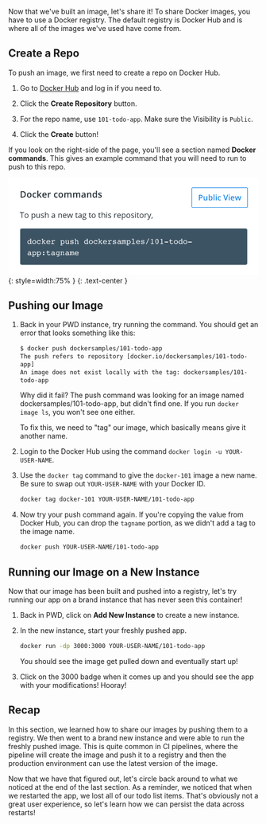 
Now that we've built an image, let's share it! To share Docker images, you have to use a Docker
registry. The default registry is Docker Hub and is where all of the images we've used have come from.

## Create a Repo

To push an image, we first need to create a repo on Docker Hub.

1. Go to [Docker Hub](https://hub.docker.com) and log in if you need to.

1. Click the **Create Repository** button.

1. For the repo name, use `101-todo-app`. Make sure the Visibility is `Public`.

1. Click the **Create** button!

If you look on the right-side of the page, you'll see a section named **Docker commands**. This gives
an example command that you will need to run to push to this repo.

![Docker command with push example](push-command.png){: style=width:75% }
{: .text-center }


## Pushing our Image

1. Back in your PWD instance, try running the command. You should get an error that looks something 
like this:

    ```plaintext
    $ docker push dockersamples/101-todo-app
    The push refers to repository [docker.io/dockersamples/101-todo-app]
    An image does not exist locally with the tag: dockersamples/101-todo-app
    ```

    Why did it fail? The push command was looking for an image named dockersamples/101-todo-app, but
    didn't find one. If you run `docker image ls`, you won't see one either.

    To fix this, we need to "tag" our image, which basically means give it another name.

1. Login to the Docker Hub using the command `docker login -u YOUR-USER-NAME`.

1. Use the `docker tag` command to give the `docker-101` image a new name. Be sure to swap out
   `YOUR-USER-NAME` with your Docker ID.

    ```bash
    docker tag docker-101 YOUR-USER-NAME/101-todo-app
    ```

1. Now try your push command again. If you're copying the value from Docker Hub, you can drop the 
   `tagname` portion, as we didn't add a tag to the image name.

    ```bash
    docker push YOUR-USER-NAME/101-todo-app
    ```

## Running our Image on a New Instance

Now that our image has been built and pushed into a registry, let's try running our app on a brand
instance that has never seen this container!

1. Back in PWD, click on **Add New Instance** to create a new instance.

1. In the new instance, start your freshly pushed app.

    ```bash
    docker run -dp 3000:3000 YOUR-USER-NAME/101-todo-app
    ```

    You should see the image get pulled down and eventually start up!

1. Click on the 3000 badge when it comes up and you should see the app with your modifications! Hooray!


## Recap

In this section, we learned how to share our images by pushing them to a registry. We then went to a
brand new instance and were able to run the freshly pushed image. This is quite common in CI pipelines,
where the pipeline will create the image and push it to a registry and then the production environment
can use the latest version of the image.

Now that we have that figured out, let's circle back around to what we noticed at the end of the last
section. As a reminder, we noticed that when we restarted the app, we lost all of our todo list items.
That's obviously not a great user experience, so let's learn how we can persist the data across 
restarts!